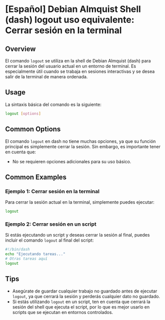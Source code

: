 # [Español] Debian Almquist Shell (dash) logout uso equivalente: Cerrar sesión en la terminal

## Overview
El comando `logout` se utiliza en la shell de Debian Almquist (dash) para cerrar la sesión del usuario actual en un entorno de terminal. Es especialmente útil cuando se trabaja en sesiones interactivas y se desea salir de la terminal de manera ordenada.

## Usage
La sintaxis básica del comando es la siguiente:

```sh
logout [options]
```

## Common Options
El comando `logout` en dash no tiene muchas opciones, ya que su función principal es simplemente cerrar la sesión. Sin embargo, es importante tener en cuenta que:

- No se requieren opciones adicionales para su uso básico.

## Common Examples

### Ejemplo 1: Cerrar sesión en la terminal
Para cerrar la sesión actual en la terminal, simplemente puedes ejecutar:

```sh
logout
```

### Ejemplo 2: Cerrar sesión en un script
Si estás ejecutando un script y deseas cerrar la sesión al final, puedes incluir el comando `logout` al final del script:

```sh
#!/bin/dash
echo "Ejecutando tareas..."
# Otras tareas aquí
logout
```

## Tips
- Asegúrate de guardar cualquier trabajo no guardado antes de ejecutar `logout`, ya que cerrará la sesión y perderás cualquier dato no guardado.
- Si estás utilizando `logout` en un script, ten en cuenta que cerrará la sesión del shell que ejecuta el script, por lo que es mejor usarlo en scripts que se ejecutan en entornos controlados.
